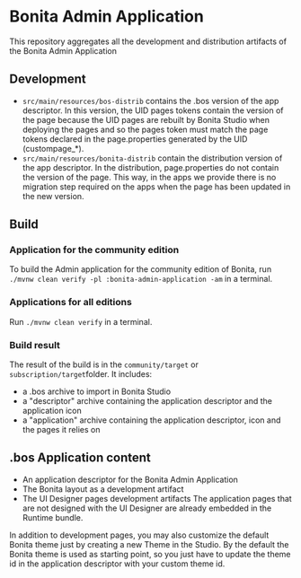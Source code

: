 # Bonita Admin Application

This repository aggregates all the development and distribution artifacts of the Bonita Admin Application

## Development

* `src/main/resources/bos-distrib` contains the .bos version of the app descriptor. In this version, the UID pages tokens contain the version of the page because the UID pages are rebuilt by Bonita Studio when deploying the pages and so the pages token must match the page tokens declared in the page.properties generated by the UID (custompage_*).
* `src/main/resources/bonita-distrib` contain the distribution version of the app descriptor. In the distribution, page.properties do not contain the version of the page. This way, in the apps we provide there is no migration step required on the apps when the page has been updated in the new version.

## Build 

### Application for the community edition

To build the Admin application for the community edition of Bonita, run `./mvnw clean verify -pl :bonita-admin-application -am` in a terminal.

### Applications for all editions

Run `./mvnw clean verify` in a terminal.

### Build result

The result of the build is in the `community/target` or `subscription/target`folder. It includes:
* a .bos archive to import in Bonita Studio
* a "descriptor" archive containing the application descriptor and the application icon
* a "application" archive containing the application descriptor, icon and the pages it relies on 

## .bos Application content

* An application descriptor for the Bonita Admin Application
* The Bonita layout as a development artifact
* The UI Designer pages development artifacts
The application pages that are not designed with the UI Designer are already embedded in the Runtime bundle.

In addition to development pages, you may also customize the default Bonita theme just by creating a new Theme in the Studio.
By the default the Bonita theme is used as starting point, so you just have to update the theme id in the application descriptor with your custom theme id.
